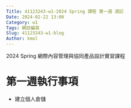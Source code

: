 ```yaml
---
Title: 41123243-w1-2024 Spring 課程 第一週 週記
Date: 2024-02-22 13:00
Category: w1
Tags: 網誌編寫
Slug: 41123243-w1-blog
Author: kmol
---
```


2024 Spring 網際內容管理與協同產品設計實習課程

<!-- PELICAN_END_SUMMARY -->

# 第一週執行事項
- 建立個人倉儲